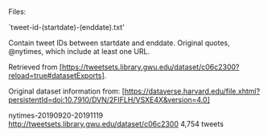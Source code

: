 Files:

`tweet-id-(startdate)-(enddate).txt'

Contain tweet IDs between startdate and enddate. Original quotes, @nytimes, which include at least one URL. 

Retrieved from
[https://tweetsets.library.gwu.edu/dataset/c06c2300?reload=true#datasetExports].

Original dataset information from:
[https://dataverse.harvard.edu/file.xhtml?persistentId=doi:10.7910/DVN/2FIFLH/VSXE4X&version=4.0]

nytimes-20190920-20191119
http://tweetsets.library.gwu.edu/dataset/c06c2300
4,754 tweets

